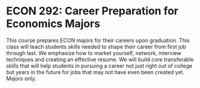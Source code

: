 # ECON 292: Career Preparation for Economics Majors

This course prepares ECON majors for their careers upon graduation. This class will teach students skills needed to shape their career from first job through last. We emphasize how to market yourself, network, interview techniques and creating an effective resume. We will build core transferable skills that will help students in pursuing a career not just right out of college but years in the future for jobs that may not have even been created yet. Majors only.